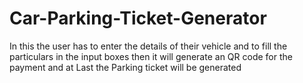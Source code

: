 # Car-Parking-Ticket-Generator
In this the user has to enter the details of their vehicle and to fill the particulars in the input boxes then it will generate an QR code for the payment and at Last the Parking ticket will be generated
